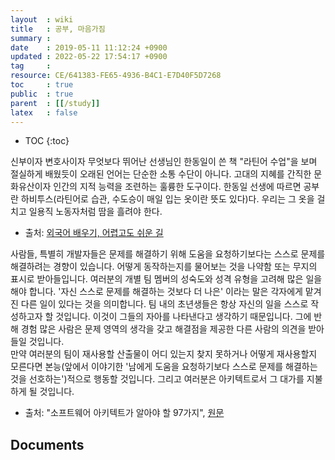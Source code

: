 ```yaml
---
layout  : wiki
title   : 공부, 마음가짐
summary : 
date    : 2019-05-11 11:12:24 +0900
updated : 2022-05-22 17:54:17 +0900
tag     : 
resource: CE/641383-FE65-4936-B4C1-E7D40F5D7268
toc     : true
public  : true
parent  : [[/study]]
latex   : false
---
```

* TOC
{:toc}

>
신부이자 변호사이자 무엇보다 뛰어난 선생님인 한동일이 쓴 책 "라틴어 수업"을 보며 절실하게 배웠듯이 오래된 언어는 단순한 소통 수단이 아니다.
고대의 지혜를 간직한 문화유산이자 인간의 지적 능력을 조련하는 훌륭한 도구이다.
한동일 선생에 따르면 공부란 하비투스(라틴어로 습관, 수도승이 매일 입는 옷이란 뜻도 있다)다. 우리는 그 옷을 걸치고 일용직 노동자처럼 땀을 흘려야 한다.
- 출처: [외국어 배우기, 어렵고도 쉬운 길](https://news.v.daum.net/v/20190504142104152 )

>
사람들, 특별히 개발자들은 문제를 해결하기 위해 도움을 요청하기보다는 스스로 문제를 해결하려는 경향이 있습니다. 어떻게 동작하는지를 물어보는 것을 나약함 또는 무지의 표시로 받아들입니다. 여러분의 개별 팀 멤버의 성숙도와 성격 유형을 고려해 많은 일을 해야 합니다. '자신 스스로 문제를 해결하는 것보다 더 나은' 이라는 말은 각자에게 맡겨진 다른 일이 있다는 것을 의미합니다. 팀 내의 초년생들은 항상 자신의 일을 스스로 작성하고자 할 것입니다. 이것이 그들의 자아를 나타낸다고 생각하기 때문입니다. 그에 반해 경험 많은 사람은 문제 영역의 생각을 갖고 해결점을 제공한 다른 사람의 의견을 받아들일 것입니다.  
만약 여러분의 팀이 재사용할 산출물이 어디 있는지 찾지 못하거나 어떻게 재사용할지 모른다면 본능(앞에서 이야기한 '남에게 도움을 요청하기보다 스스로 문제를 해결하는 것을 선호하는')적으로 행동할 것입니다. 그리고 여러분은 아키텍트로서 그 대가를 지불하게 될 것입니다.
- 출처: "소프트웨어 아키텍트가 알아야 할 97가지", [원문](https://books.google.co.kr/books?id=HDknEjQJkbUC&pg=PA52&lpg=PA52#v=onepage&q&f=false )


## Documents
